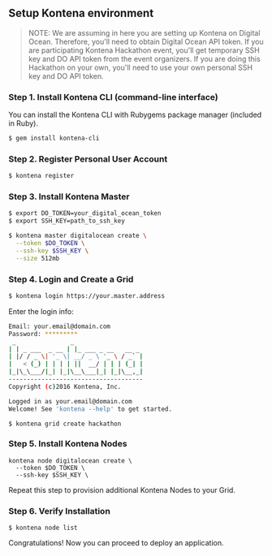 ## Setup Kontena environment

> NOTE: We are assuming in here you are setting up Kontena on Digital Ocean. Therefore, you'll need to obtain Digital Ocean API token. If you are participating Kontena Hackathon event, you'll get temporary SSH key and DO API token from the event organizers. If you are doing this Hackathon on your own, you'll need to use your own personal SSH key and DO API token.

### Step 1. Install Kontena CLI (command-line interface)

You can install the Kontena CLI with Rubygems package manager (included in Ruby).

```sh
$ gem install kontena-cli
```

### Step 2. Register Personal User Account

```sh
$ kontena register
```

### Step 3. Install Kontena Master

```sh
$ export DO_TOKEN=your_digital_ocean_token
$ export SSH_KEY=path_to_ssh_key
```

```sh
$ kontena master digitalocean create \
  --token $DO_TOKEN \
  --ssh-key $SSH_KEY \
  --size 512mb
```

### Step 4. Login and Create a Grid

```sh
$ kontena login https://your.master.address
```

Enter the login info:

```sh
Email: your.email@domain.com
Password: *********
 _               _
| | _ ___  _ __ | |_ ___ _ __   __ _
| |/ / _ \| '_ \| __/ _ \ '_ \ / _` |
|   < (_) | | | | ||  __/ | | | (_| |
|_|\_\___/|_| |_|\__\___|_| |_|\__,_|
-------------------------------------
Copyright (c)2016 Kontena, Inc.

Logged in as your.email@domain.com
Welcome! See 'kontena --help' to get started.
```

```
$ kontena grid create hackathon
```

### Step 5. Install Kontena Nodes

```
kontena node digitalocean create \
  --token $DO_TOKEN \
  --ssh-key $SSH_KEY \
```

Repeat this step to provision additional Kontena Nodes to your Grid.

### Step 6. Verify Installation

```
$ kontena node list
```

Congratulations! Now you can proceed to deploy an application.
